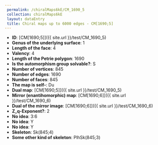 ```yaml
--- 
 permalink: /chiralMaps6kE/CM_1690_5 
 collection: chiralMaps6kE
 layout: dataEntry
 title: Chiral maps up to 6000 edges - CM[1690;5]
---
```


- **ID**: [CM[1690;5]]({{ site.url }}/test/CM_1690_5)
- **Genus of the underlying surface**: 1
- **Length of the face**: 4
- **Valency**: 4
- **Length of the Petrie polygon**: 1690
- **Is the automorphism group solvable?**: S
- **Number of vertices**: 845
- **Number of edges**: 1690
- **Number of faces**: 845
- **The map is self-**: Du
- **Dual map**: [CM[1690;5]]({{ site.url }}/test/CM_1690_5)
- **Mirror (enantihomorphic) map**: [CM[1690;6]]({{ site.url }}/test/CM_1690_6)
- **Dual of the mirror image**: [CM[1690;6]]({{ site.url }}/test/CM_1690_6)
- **Z_q-Exponent?**: 2
- **No idea**:  3:6
- **No idea**: Y
- **No idea**: Y
- **Skeleton**: Sk(845;4)
- **Some other kind of skeleton**: PlhSk(845;3)
